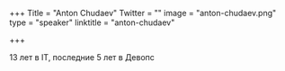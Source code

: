 +++
Title = "Anton Chudaev"
Twitter = ""
image = "anton-chudaev.png"
type = "speaker"
linktitle = "anton-chudaev"

+++

13 лет в IT, последние 5 лет в Девопс
